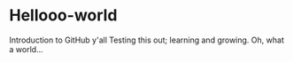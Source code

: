 # Hellooo-world
Introduction to GitHub y'all
Testing this out; learning and growing. Oh, what a world...
